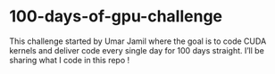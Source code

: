 # 100-days-of-gpu-challenge
This challenge started by Umar Jamil where the goal is to code CUDA kernels and deliver code every single day for 100 days straight. I’ll be sharing what I code in this repo !
